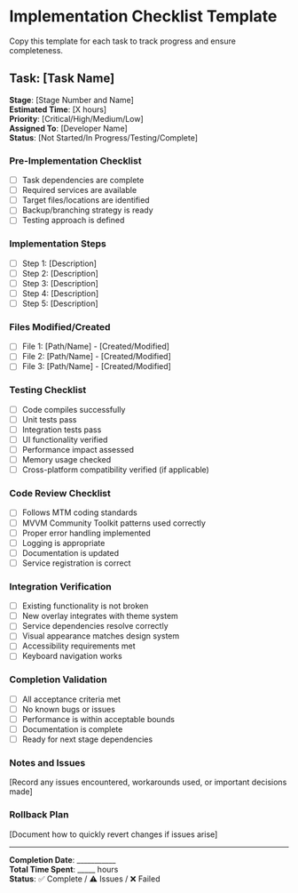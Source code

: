 # Implementation Checklist Template

Copy this template for each task to track progress and ensure completeness.

## Task: [Task Name]

**Stage**: [Stage Number and Name]  
**Estimated Time**: [X hours]  
**Priority**: [Critical/High/Medium/Low]  
**Assigned To**: [Developer Name]  
**Status**: [Not Started/In Progress/Testing/Complete]  

### **Pre-Implementation Checklist**

- [ ] Task dependencies are complete
- [ ] Required services are available
- [ ] Target files/locations are identified
- [ ] Backup/branching strategy is ready
- [ ] Testing approach is defined

### **Implementation Steps**

- [ ] Step 1: [Description]
- [ ] Step 2: [Description]
- [ ] Step 3: [Description]
- [ ] Step 4: [Description]
- [ ] Step 5: [Description]

### **Files Modified/Created**

- [ ] File 1: [Path/Name] - [Created/Modified]
- [ ] File 2: [Path/Name] - [Created/Modified]
- [ ] File 3: [Path/Name] - [Created/Modified]

### **Testing Checklist**

- [ ] Code compiles successfully
- [ ] Unit tests pass
- [ ] Integration tests pass
- [ ] UI functionality verified
- [ ] Performance impact assessed
- [ ] Memory usage checked
- [ ] Cross-platform compatibility verified (if applicable)

### **Code Review Checklist**

- [ ] Follows MTM coding standards
- [ ] MVVM Community Toolkit patterns used correctly
- [ ] Proper error handling implemented
- [ ] Logging is appropriate
- [ ] Documentation is updated
- [ ] Service registration is correct

### **Integration Verification**

- [ ] Existing functionality is not broken
- [ ] New overlay integrates with theme system
- [ ] Service dependencies resolve correctly
- [ ] Visual appearance matches design system
- [ ] Accessibility requirements met
- [ ] Keyboard navigation works

### **Completion Validation**

- [ ] All acceptance criteria met
- [ ] No known bugs or issues
- [ ] Performance is within acceptable bounds
- [ ] Documentation is complete
- [ ] Ready for next stage dependencies

### **Notes and Issues**

[Record any issues encountered, workarounds used, or important decisions made]

### **Rollback Plan**

[Document how to quickly revert changes if issues arise]

---

**Completion Date**: ___________  
**Total Time Spent**: _____ hours  
**Status**: ✅ Complete / ⚠️ Issues / ❌ Failed
